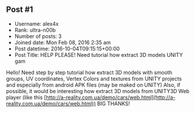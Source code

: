 ## Post #1
- Username: alex4x
- Rank: ultra-n00b
- Number of posts: 3
- Joined date: Mon Feb 08, 2016 2:35 am
- Post datetime: 2016-10-04T09:15:15+00:00
- Post Title: HELP PLEASE! Need tutorial how extract 3D models UNITY gam

Hello!
Need step by step tutorial how extract 3D models with smooth groups, UV coordinates, Vertex Colors and textures from UNITY projects and especially from android APK files (may be maked on UNITY)
Also, if possible, it would be interesting how extract 3D models from UNITY3D Web player (like this [http://a-reality.com.ua/demo/cars/web.html](http://a-reality.com.ua/demo/cars/web.html))
BIG THANKS!
